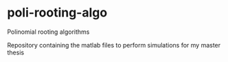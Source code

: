 # poli-rooting-algo
 Polinomial rooting algorithms
 
 Repository containing the matlab files to perform simulations for my master thesis
